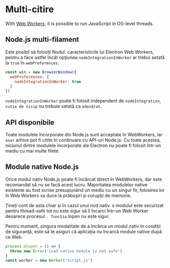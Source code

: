 # Multi-citire

With [Web Workers][web-workers], it is possible to run JavaScript in OS-level threads.

## Node.js multi-filament

Este posibil să folosiți Nodul. caracteristicile lui Electron Web Workers, pentru a face astfel încât opţiunea `nodeIntegrationInWorker` ar trebui setată la `true` în `webPreferences`.

```javascript
const win = new BrowserWindow({
  webPreferences: {
    nodeIntegrationInWorker: true
  }
})
```

`nodeIntegrationInWorker` poate fi folosit independent de `nodeIntegration`, `cutie de nisip` nu trebuie setată ca `adevărat`.

## API disponibile

Toate modulele încorporate din Node.js sunt acceptate în WebWorkers, iar `asar` arhive pot fi citite în continuare cu API-uri Node.js. Cu toate acestea, niciunul dintre modulele încorporate ale Electron nu poate fi folosit într-un mediu cu mai multe filete.

## Module native Node.js

Orice modul nativ Node.js poate fi încărcat direct în WebWorkers, dar este recomandat să nu se facă acest lucru. Majoritatea modulelor native existente au fost scrise presupunând un mediu cu un singur fir, folosirea lor în Web Workers va duce la prăbuşiri şi corupţii de memorie.

Țineți cont de asta chiar și în cazul unui nod nativ. s modulul este securizat pentru thread-safe tot nu este sigur să îl încarci într-un Web Worker deoarece procesul `. funcția` lopen nu este sigur.

Pentru moment, singura modalitate de a încărca un modul nativ în condiţii de siguranţă, este să te asiguri că aplicația nu încarcă module native după ce Web.

```javascript
process.dlopen = () => {
  throw new Error('Load native module is not safe')
}
const worker = new Worker('script.js')
```

[web-workers]: https://developer.mozilla.org/en/docs/Web/API/Web_Workers_API/Using_web_workers
